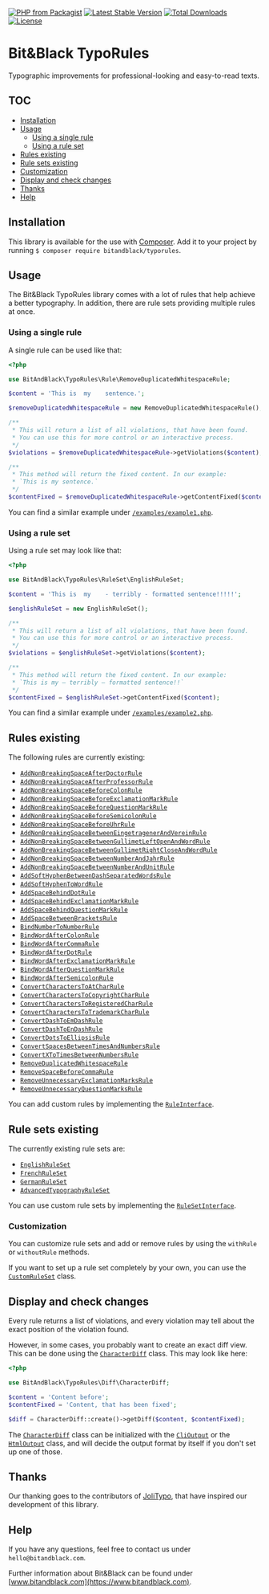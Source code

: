 [![PHP from Packagist](https://img.shields.io/packagist/php-v/bitandblack/typorules)](http://www.php.net)
[![Latest Stable Version](https://poser.pugx.org/bitandblack/typorules/v/stable)](https://packagist.org/packages/bitandblack/typorules)
[![Total Downloads](https://poser.pugx.org/bitandblack/typorules/downloads)](https://packagist.org/packages/bitandblack/typorules)
[![License](https://poser.pugx.org/bitandblack/typorules/license)](https://packagist.org/packages/bitandblack/typorules)

# Bit&Black TypoRules

Typographic improvements for professional-looking and easy-to-read texts.

## TOC

-   [Installation](#installation)
-   [Usage](#usage)
    -   [Using a single rule](#using-a-single-rule)
    -   [Using a rule set](#using-a-rule-set)
-   [Rules existing](#rules-existing)
-   [Rule sets existing](#rule-sets-existing)
-   [Customization](#customization)
-   [Display and check changes](#display-and-check-changes)
-   [Thanks](#thanks)
-   [Help](#help)

## Installation

This library is available for the use with [Composer](https://packagist.org/packages/bitandblack/typorules). Add it to your project by running `$ composer require bitandblack/typorules`.

## Usage

The Bit&Black TypoRules library comes with a lot of rules that help achieve a better typography. In addition, there are rule sets providing multiple rules at once. 

### Using a single rule

A single rule can be used like that:

```php
<?php

use BitAndBlack\TypoRules\Rule\RemoveDuplicatedWhitespaceRule;

$content = 'This is  my    sentence.';

$removeDuplicatedWhitespaceRule = new RemoveDuplicatedWhitespaceRule();

/**
 * This will return a list of all violations, that have been found. 
 * You can use this for more control or an interactive process.
 */
$violations = $removeDuplicatedWhitespaceRule->getViolations($content);

/**
 * This method will return the fixed content. In our example:
 * `This is my sentence.`
 */
$contentFixed = $removeDuplicatedWhitespaceRule->getContentFixed($content);
```

You can find a similar example under [`/examples/example1.php`](./examples/example1.php).

### Using a rule set

Using a rule set may look like that:

````php
<?php

use BitAndBlack\TypoRules\RuleSet\EnglishRuleSet;

$content = 'This is  my    - terribly - formatted sentence!!!!!';

$englishRuleSet = new EnglishRuleSet();

/**
 * This will return a list of all violations, that have been found.
 * You can use this for more control or an interactive process.
 */
$violations = $englishRuleSet->getViolations($content);

/**
 * This method will return the fixed content. In our example:
 * `This is my — terribly — formatted sentence!!`
 */
$contentFixed = $englishRuleSet->getContentFixed($content);
````

You can find a similar example under [`/examples/example2.php`](./examples/example2.php).

## Rules existing

The following rules are currently existing:

-   [`AddNonBreakingSpaceAfterDoctorRule`](./src/Rule/AddNonBreakingSpaceAfterDoctorRule.php)
-   [`AddNonBreakingSpaceAfterProfessorRule`](./src/Rule/AddNonBreakingSpaceAfterProfessorRule.php)
-   [`AddNonBreakingSpaceBeforeColonRule`](./src/Rule/AddNonBreakingSpaceBeforeColonRule.php)
-   [`AddNonBreakingSpaceBeforeExclamationMarkRule`](./src/Rule/AddNonBreakingSpaceBeforeExclamationMarkRule.php)
-   [`AddNonBreakingSpaceBeforeQuestionMarkRule`](./src/Rule/AddNonBreakingSpaceBeforeQuestionMarkRule.php)
-   [`AddNonBreakingSpaceBeforeSemicolonRule`](./src/Rule/AddNonBreakingSpaceBeforeSemicolonRule.php)
-   [`AddNonBreakingSpaceBeforeUhrRule`](./src/Rule/AddNonBreakingSpaceBeforeUhrRule.php)
-   [`AddNonBreakingSpaceBetweenEingetragenerAndVereinRule`](./src/Rule/AddNonBreakingSpaceBetweenEingetragenerAndVereinRule.php)
-   [`AddNonBreakingSpaceBetweenGullimetLeftOpenAndWordRule`](./src/Rule/AddNonBreakingSpaceBetweenGullimetLeftOpenAndWordRule.php)
-   [`AddNonBreakingSpaceBetweenGullimetRightCloseAndWordRule`](./src/Rule/AddNonBreakingSpaceBetweenGullimetRightCloseAndWordRule.php)
-   [`AddNonBreakingSpaceBetweenNumberAndJahrRule`](./src/Rule/AddNonBreakingSpaceBetweenNumberAndJahrRule.php)
-   [`AddNonBreakingSpaceBetweenNumberAndUnitRule`](./src/Rule/AddNonBreakingSpaceBetweenNumberAndUnitRule.php)
-   [`AddSoftHyphenBetweenDashSeparatedWordsRule`](./src/Rule/AddSoftHyphenBetweenDashSeparatedWordsRule.php)
-   [`AddSoftHyphenToWordRule`](./src/Rule/AddSoftHyphenToWordRule.php)
-   [`AddSpaceBehindDotRule`](./src/Rule/AddSpaceBehindDotRule.php)
-   [`AddSpaceBehindExclamationMarkRule`](./src/Rule/AddSpaceBehindExclamationMarkRule.php)
-   [`AddSpaceBehindQuestionMarkRule`](./src/Rule/AddSpaceBehindQuestionMarkRule.php)
-   [`AddSpaceBetweenBracketsRule`](./src/Rule/AddSpaceBetweenBracketsRule.php)
-   [`BindNumberToNumberRule`](./src/Rule/BindNumberToNumberRule.php)
-   [`BindWordAfterColonRule`](./src/Rule/BindWordAfterColonRule.php)
-   [`BindWordAfterCommaRule`](./src/Rule/BindWordAfterCommaRule.php)
-   [`BindWordAfterDotRule`](./src/Rule/BindWordAfterDotRule.php)
-   [`BindWordAfterExclamationMarkRule`](./src/Rule/BindWordAfterExclamationMarkRule.php)
-   [`BindWordAfterQuestionMarkRule`](./src/Rule/BindWordAfterQuestionMarkRule.php)
-   [`BindWordAfterSemicolonRule`](./src/Rule/BindWordAfterSemicolonRule.php)
-   [`ConvertCharactersToAtCharRule`](./src/Rule/ConvertCharactersToAtCharRule.php)
-   [`ConvertCharactersToCopyrightCharRule`](./src/Rule/ConvertCharactersToCopyrightCharRule.php)
-   [`ConvertCharactersToRegisteredCharRule`](./src/Rule/ConvertCharactersToRegisteredCharRule.php)
-   [`ConvertCharactersToTrademarkCharRule`](./src/Rule/ConvertCharactersToTrademarkCharRule.php)
-   [`ConvertDashToEmDashRule`](./src/Rule/ConvertDashToEmDashRule.php)
-   [`ConvertDashToEnDashRule`](./src/Rule/ConvertDashToEnDashRule.php)
-   [`ConvertDotsToEllipsisRule`](./src/Rule/ConvertDotsToEllipsisRule.php)
-   [`ConvertSpacesBetweenTimesAndNumbersRule`](./src/Rule/ConvertSpacesBetweenTimesAndNumbersRule.php)
-   [`ConvertXToTimesBetweenNumbersRule`](./src/Rule/ConvertXToTimesBetweenNumbersRule.php)
-   [`RemoveDuplicatedWhitespaceRule`](./src/Rule/RemoveDuplicatedWhitespaceRule.php)
-   [`RemoveSpaceBeforeCommaRule`](./src/Rule/RemoveSpaceBeforeCommaRule.php)
-   [`RemoveUnnecessaryExclamationMarksRule`](./src/Rule/RemoveUnnecessaryExclamationMarksRule.php)
-   [`RemoveUnnecessaryQuestionMarksRule`](./src/Rule/RemoveUnnecessaryQuestionMarksRule.php)

You can add custom rules by implementing the [`RuleInterface`](./src/Rule/RuleInterface.php).

## Rule sets existing

The currently existing rule sets are:

-   [`EnglishRuleSet`](./src/RuleSet/EnglishRuleSet.php)
-   [`FrenchRuleSet`](./src/RuleSet/FrenchRuleSet.php)
-   [`GermanRuleSet`](./src/RuleSet/GermanRuleSet.php)
-   [`AdvancedTypographyRuleSet`](./src/RuleSet/AdvancedTypographyRuleSet.php)

You can use custom rule sets by implementing the [`RuleSetInterface`](./src/RuleSet/RuleSetInterface.php).

### Customization

You can customize rule sets and add or remove rules by using the `withRule` or `withoutRule` methods.

If you want to set up a rule set completely by your own, you can use the [`CustomRuleSet`](./src/RuleSet/CustomRuleSet.php) class.

## Display and check changes

Every rule returns a list of violations, and every violation may tell about the exact position of the violation found. 

However, in some cases, you probably want to create an exact diff view. This can be done using the [`CharacterDiff`](./src/Diff/CharacterDiff.php) class. This may look like here:

```php
<?php

use BitAndBlack\TypoRules\Diff\CharacterDiff;

$content = 'Content before';
$contentFixed = 'Content, that has been fixed';

$diff = CharacterDiff::create()->getDiff($content, $contentFixed);
```

The [`CharacterDiff`](./src/Diff/CharacterDiff.php) class can be initialized with the [`CliOutput`](./src/Diff/Output/CliOutput.php) or the [`HtmlOutput`](./src/Diff/Output/HtmlOutput.php) class, and will decide the output format by itself if you don't set up one of those.

## Thanks

Our thanking goes to the contributors of [JoliTypo](https://github.com/jolicode/JoliTypo), that have inspired our development of this library.

## Help

If you have any questions, feel free to contact us under `hello@bitandblack.com`.

Further information about Bit&Black can be found under [www.bitandblack.com](https://www.bitandblack.com).
